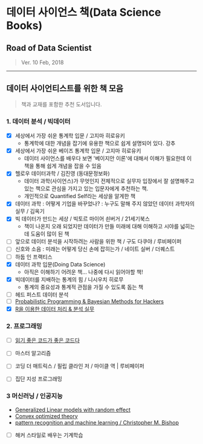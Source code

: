 # 데이터 사이언스 책(Data Science Books)
## Road of Data Scientist
> Ver. 10 Feb, 2018

- - -

## 데이터 사이언티스트를 위한 책 모음
> 책과 교재를 포함한 추천 도서입니다.

### 1. 데이터 분석 / 빅데이터
* [x] 세상에서 가장 쉬운 통계학 입문 / 고지마 히로유키
  - 통계학에 대한 개념을 잡기에 유용한 책으로 쉽게 설명되어 있다. 강추
* [x] 세상에서 가장 쉬운 베이즈 통계학 입문 / 고지마 히로유키
  - 데이터 사이언스를 배우다 보면 '베이지안 이론'에 대해서 이해가 필요한데 이 책을 통해 쉽게 개념을 잡을 수 있음
* [x] 헬로우 데이터과학 / 김진영 (동대문정보화)
  - 데이터 과학(사이언스)가 무엇인지 전체적으로 실무자 입장에서 잘 설명해주고 있는 책으로 관심을 가지고 있는 입문자에게 추천하는 책.
  - 개인적으로 Quantified Self라는 세상을 알게한 책
* [x] 데이터 과학 : 어떻게 기업을 바꾸었나? : 누구도 말해 주지 않았던 데이터 과학자의 실무 / 김옥기
* [x] 빅 데이터가 만드는 세상 / 빅토르 마이어 쇤버거 / 21세기북스
  - 책이 나온지 오래 되었지만 데이터가 만들 미래에 대해 이해하고 시야를 넓히는데 도움이 많이 된 책
* [ ] 앞으로 데이터 분석을 시작하려는 사람을 위한 책 / 구도 다쿠야 / 루비페이퍼
* [ ] 신호와 소음 : 미래는 어떻게 당신 손에 잡히는가 / 네이트 실버 / 더퀘스트
* [ ] 하둡 인 프랙티스
* [x] 데이터 과학 입문(Doing Data Science)
  - 아직은 이해하기 어려운 책... 나중에 다시 읽어야할 책!
* [x] 빅데이터를 지배하는 통계의 힘 / 니시우치 히로무
  - 통계의 중요성과 통계적 관점을 가질 수 있도록 돕는 책
* [ ] 헤드 퍼스트 데이터 분석
* [ ] [Probabilistic Programming & Bayesian Methods for Hackers](http://camdavidsonpilon.github.io/Probabilistic-Programming-and-Bayesian-Methods-for-Hackers/#prologue)
* [x] [R을 이용한 데이터 처리 & 분석 실무](http://r4pda.co.kr/)

### 2. 프로그래밍
* [ ] [읽기 좋은 코드가 좋은 코드다](http://www.kyobobook.co.kr/product/detailViewKor.laf?ejkGb=KOR&mallGb=KOR&barcode=9788979149142&orderClick=LEA&Kc=)
* [ ] 마스터 알고리즘
* [ ] 코딩 더 매트릭스 / 필립 클라인 저 / 마이클 역 | 루비페이퍼
* [ ] 집단 지성 프로그래밍


### 3 머신러닝 / 인공지능
- [Generalized Linear models with random effect](http://www.kyobobook.co.kr/product/detailViewEng.laf?mallGb=ENG&ejkGb=BNT&orderClick=LEC&barcode=9781498720618)
- [Convex optimized theory](http://www.athenasc.com/convexduality.html)
- [pattern recognition and machine learning / Christopher M. Bishop](http://www.kyobobook.co.kr/product/detailViewEng.laf?ejkGb=ENG&mallGb=ENG&barcode=9780387310732&orderClick=LAI&Kc=)
- [ ] 해커 스타일로 배우는 기계학습
